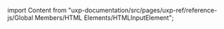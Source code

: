 
import Content from "uxp-documentation/src/pages/uxp-ref/reference-js/Global Members/HTML Elements/HTMLInputElement";

<Content query="product=photoshop"/>
